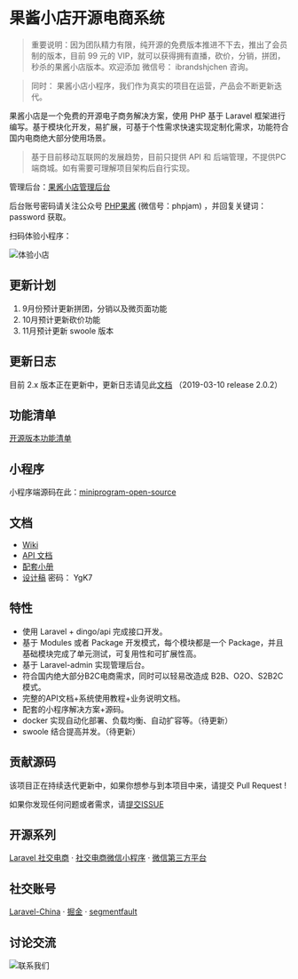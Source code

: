 # 果酱小店开源电商系统

> 重要说明：因为团队精力有限，纯开源的免费版本推进不下去，推出了会员制的版本，目前 99 元的 VIP，就可以获得拥有直播，砍价，分销，拼团，秒杀的果酱小店版本。欢迎添加 微信号： ibrandshjchen 咨询。

> 同时： 果酱小店小程序，我们作为真实的项目在运营，产品会不断更新迭代。

果酱小店是一个免费的开源电子商务解决方案，使用 PHP 基于 Laravel 框架进行编写。基于模块化开发，易扩展，可基于个性需求快速实现定制化需求，功能符合国内电商绝大部分使用场景。

> 基于目前移动互联网的发展趋势，目前只提供 API 和 后端管理，不提供PC端商城。如有需要可理解项目架构后自行实现。

管理后台：[果酱小店管理后台]( https://demo-open-admin.ibrand.cc/admin)

后台账号密码请关注公众号 [PHP果酱](https://iyoyo.oss-cn-hangzhou.aliyuncs.com/post/wechat.jpg)  (微信号：phpjam) ，并回复关键词：password 获取。

扫码体验小程序：

![体验小店](https://iyoyo.oss-cn-hangzhou.aliyuncs.com/post/miniprogramcode/ec.qrcode.png)

## 更新计划
1. 9月份预计更新拼团，分销以及微页面功能
2. 10月预计更新砍价功能
3. 11月预计更新 swoole 版本

## 更新日志

目前 2.x 版本正在更新中，更新日志请见此[文档](./CHANGELOG.md) （2019-03-10 release 2.0.2）

## 功能清单

[开源版本功能清单](https://iyoyo.oss-cn-hangzhou.aliyuncs.com/post/iBrand%20%E5%BC%80%E6%BA%90%E7%94%B5%E5%95%86.png)

## 小程序

小程序端源码在此：[miniprogram-open-source](https://github.com/guojiangclub/miniprogram-ecommerce-open-source)

## 文档
- [Wiki](https://github.com/guojiangclub/ecommerce-open-api/wiki)
- [API 文档](https://guojiangclub/docs/api/)
- [配套小册](https://www.ibrand.cc/open/article)
- [设计稿](https://lanhuapp.com/url/v7Bfb)  密码： YgK7

## 特性

- 使用 Laravel + dingo/api 完成接口开发。
- 基于 Modules 或者 Package 开发模式，每个模块都是一个 Package，并且基础模块完成了单元测试，可复用性和可扩展性高。
- 基于 Laravel-admin 实现管理后台。
- 符合国内绝大部分B2C电商需求，同时可以轻易改造成 B2B、O2O、S2B2C模式。
- 完整的API文档+系统使用教程+业务说明文档。
- 配套的小程序解决方案+源码。
- docker 实现自动化部署、负载均衡、自动扩容等。（待更新）
- swoole 结合提高并发。（待更新）

## 贡献源码

该项目正在持续迭代更新中，如果你想参与到本项目中来，请提交 Pull Request !

如果你发现任何问题或者需求，请[提交ISSUE](https://github.com/guojiangclub/ecommerce-open-api/issues)

## 开源系列

[Laravel 社交电商](https://github.com/guojiangclub/ecommerce-open-api)    ·    [社交电商微信小程序](https://github.com/guojiangclub/miniprogram-ecommerce-open-source)    ·  [微信第三方平台](https://github.com/guojiangclub/laravel-wechat-platform)

## 社交账号

[Laravel-China](https://learnku.com/blog/ibrand)   ·  [掘金](https://juejin.im/user/5aab2cfa518825556534407a/posts)    ·  [segmentfault](https://segmentfault.com/u/guojiang_club)  

## 讨论交流

![联系我们](https://iyoyo.oss-cn-hangzhou.aliyuncs.com/post/qrcodenew.jpg)

